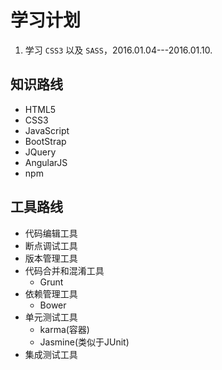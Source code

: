 # 学习计划 #

1. 学习 `CSS3` 以及 `SASS`，2016.01.04---2016.01.10.

## 知识路线 ##
  
* HTML5
* CSS3
* JavaScript
* BootStrap
* JQuery
* AngularJS
* npm


## 工具路线 ##
  
* 代码编辑工具
* 断点调试工具
* 版本管理工具
* 代码合并和混淆工具
	* Grunt
* 依赖管理工具
	* Bower
* 单元测试工具
	* karma(容器)
	* Jasmine(类似于JUnit)
* 集成测试工具